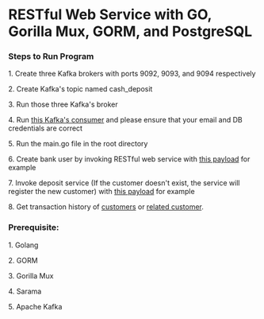 <h1>RESTful Web Service with GO, Gorilla Mux, GORM, and PostgreSQL</h1>

<h3>Steps to Run Program</h3>
<p>1. Create three Kafka brokers with ports  9092, 9093, and 9094 respectively</p>
<p>2. Create Kafka's topic named cash_deposit</p>
<p>3. Run those three Kafka's broker</p>
<p>4. Run <a href="./messages/consumer/kafka-consumer.go">this Kafka's consumer</a> and please ensure that your email and DB credentials are correct</p> 
<p>5. Run the main.go file in the root directory</p>
<p>6. Create bank user by invoking RESTful web service with <a href="./assets/Create Bank User Payload.png"> this payload</a> for example </p> 
<p>7. Invoke deposit service (If the customer doesn't exist, the service will register the new customer) with <a href="./assets/Deposit Payload.png">this payload</a> for example</p>
<p>8. Get transaction history of <a href="./assets/Transaction History of Customers Payload.png">customers</a> or <a href="./assets/Transaction History by Account Number.png">related customer</a>.</p> 

<h3>Prerequisite:</h3>
<p>1. Golang</p>
<p>2. GORM</p>
<p>3. Gorilla Mux</p>
<p>4. Sarama</p>
<p>5. Apache Kafka</p>
